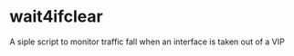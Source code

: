 wait4ifclear
============

A siple script to monitor traffic fall when an interface is taken out of a VIP
